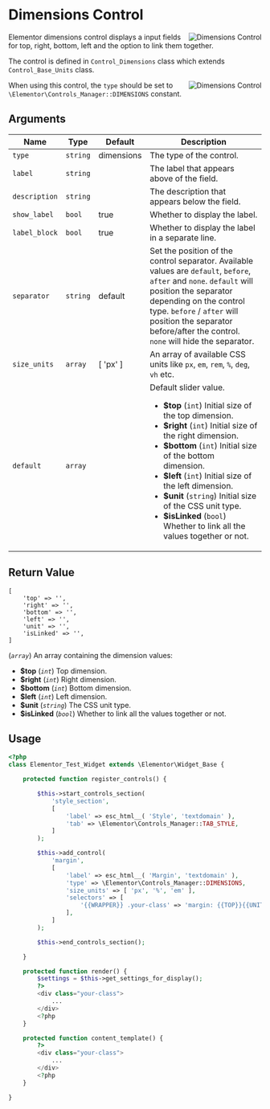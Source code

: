 # Dimensions Control

<img :src="$withBase('/assets/img/controls/control-dimensions.png')" alt="Dimensions Control" style="float: right;">

Elementor dimensions control displays a input fields for top, right, bottom, left and the option to link them together.

The control is defined in `Control_Dimensions` class which extends `Control_Base_Units` class.

<img :src="$withBase('/assets/img/controls/control-dimensions2.png')" alt="Dimensions Control" style="float: right;">

When using this control, the `type` should be set to `\Elementor\Controls_Manager::DIMENSIONS` constant.

## Arguments

<table>
	<thead>
		<tr>
			<th>Name</th>
			<th>Type</th>
			<th>Default</th>
			<th>Description</th>
		</tr>
	</thead>
	<tbody>
		<tr>
			<td><code>type</code></td>
			<td><code>string</code></td>
			<td>dimensions</td>
			<td>The type of the control.</td>
		</tr>
		<tr>
			<td><code>label</code></td>
			<td><code>string</code></td>
			<td></td>
			<td>The label that appears above of the field.</td>
		</tr>
		<tr>
			<td><code>description</code></td>
			<td><code>string</code></td>
			<td></td>
			<td>The description that appears below the field.</td>
		</tr>
		<tr>
			<td><code>show_label</code></td>
			<td><code>bool</code></td>
			<td>true</td>
			<td>Whether to display the label.</td>
		</tr>
		<tr>
			<td><code>label_block</code></td>
			<td><code>bool</code></td>
			<td>true</td>
			<td>Whether to display the label in a separate line.</td>
		</tr>
		<tr>
			<td><code>separator</code></td>
			<td><code>string</code></td>
			<td>default</td>
			<td>Set the position of the control separator. Available values are <code>default</code>, <code>before</code>, <code>after</code> and <code>none</code>. <code>default</code> will position the separator depending on the control type. <code>before</code> / <code>after</code> will position the separator before/after the control. <code>none</code> will hide the separator.</td>
		</tr>
		<tr>
			<td><code>size_units</code></td>
			<td><code>array</code></td>
			<td>[ 'px' ]</td>
			<td>An array of available CSS units like <code>px</code>, <code>em</code>, <code>rem</code>, <code>%</code>, <code>deg</code>, <code>vh</code> etc.</td>
		</tr>
		<tr>
			<td><code>default</code></td>
			<td><code>array</code></td>
			<td></td>
			<td>
				Default slider value.
				<ul>
					<li><strong>$top</strong> (<code>int</code>) Initial size of the top dimension.</li>
					<li><strong>$right</strong> (<code>int</code>) Initial size of the right dimension.</li>
					<li><strong>$bottom</strong> (<code>int</code>) Initial size of the bottom dimension.</li>
					<li><strong>$left</strong> (<code>int</code>) Initial size of the left dimension.</li>
					<li><strong>$unit</strong> (<code>string</code>) Initial size of the CSS unit type.</li>
					<li><strong>$isLinked</strong> (<code>bool</code>) Whether to link all the values together or not.</li>
				</ul>
			</td>
		</tr>
	</tbody>
</table>

## Return Value

```
[
	'top' => '',
	'right' => '',
	'bottom' => '',
	'left' => '',
	'unit' => '',
	'isLinked' => '',
]
```

(_`array`_) An array containing the dimension values:

* **$top** (_`int`_) Top dimension.
* **$right** (_`int`_) Right dimension.
* **$bottom** (_`int`_) Bottom dimension.
* **$left** (_`int`_) Left dimension.
* **$unit** (_`string`_) The CSS unit type.
* **$isLinked** (_`bool`_) Whether to link all the values together or not.

## Usage

```php {14-24,33-35,41-43}
<?php
class Elementor_Test_Widget extends \Elementor\Widget_Base {

	protected function register_controls() {

		$this->start_controls_section(
			'style_section',
			[
				'label' => esc_html__( 'Style', 'textdomain' ),
				'tab' => \Elementor\Controls_Manager::TAB_STYLE,
			]
		);

		$this->add_control(
			'margin',
			[
				'label' => esc_html__( 'Margin', 'textdomain' ),
				'type' => \Elementor\Controls_Manager::DIMENSIONS,
				'size_units' => [ 'px', '%', 'em' ],
				'selectors' => [
					'{{WRAPPER}} .your-class' => 'margin: {{TOP}}{{UNIT}} {{RIGHT}}{{UNIT}} {{BOTTOM}}{{UNIT}} {{LEFT}}{{UNIT}};',
				],
			]
		);

		$this->end_controls_section();

	}

	protected function render() {
		$settings = $this->get_settings_for_display();
		?>
		<div class="your-class">
			...
		</div>
		<?php
	}

	protected function content_template() {
		?>
		<div class="your-class">
			...
		</div>
		<?php
	}

}
```
